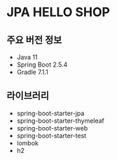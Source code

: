 # JPA HELLO SHOP

## 주요 버전 정보
- Java 11
- Spring Boot 2.5.4
- Gradle 7.1.1

## 라이브러리
- spring-boot-starter-jpa
- spring-boot-starter-thymeleaf
- spring-boot-starter-web
- spring-boot-starter-test
- lombok
- h2